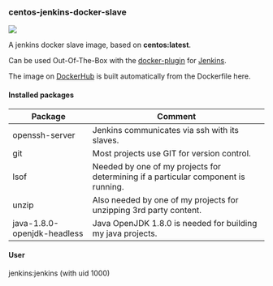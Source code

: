 ### centos-jenkins-docker-slave

[![](https://badge.imagelayers.io/stefanlehmann/centos-jenkins-docker-slave:latest.svg)](https://imagelayers.io/?images=stefanlehmann/centos-jenkins-docker-slave:latest 'Get your own badge on imagelayers.io')

A jenkins docker slave image, based on **centos:latest**.

Can be used Out-Of-The-Box with the [docker-plugin](https://wiki.jenkins-ci.org/display/JENKINS/Docker+Plugin "docker-plugin") for [Jenkins](https://jenkins-ci.org/ "Jenkins CI Server").

The image on [DockerHub](https://hub.docker.com/r/stefanlehmann/centos-jenkins-docker-slave/ "DockerHub") is built automatically from the Dockerfile here.

#### Installed packages

| Package                     | Comment                                                                          |
|-----------------------------|----------------------------------------------------------------------------------|
| openssh-server              | Jenkins communicates via ssh with its slaves.                                    |
| git                         | Most projects use GIT for version control.                                       |
| lsof                        | Needed by one of my projects for determining if a particular component is running. |
| unzip                       | Also needed by one of my projects for unzipping 3rd party content.               |
| java-1.8.0-openjdk-headless | Java OpenJDK 1.8.0 is needed for building my java projects.                      |

#### User

jenkins:jenkins (with uid 1000)
